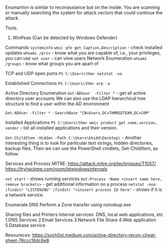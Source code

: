 Enumartion is similar to reconassiance but on the inside. You are scanning or manually searching the system for attack vectors that could continue the attack.

Tools.
1. WinPeas (Can be detected by Windows Defender) 


Commands 
``systeminfo`` 
``wmic qfe get Caption,Description`` - check installed updates 
``whoami /priv`` - know what you are capable of, i.e., your privileges, you can use
`net user` - can view users
Network Enumeration
`whoami /groups` - know what groups you are apart of

TCP and UDP open ports
```PS C:\Users\thm> netstat -na```

Established Connections
```PS C:\Users\thm> arp -a```

Active Directory Enumeration
```Get-ADUser  -Filter *``` -  get all active directory user accounts
We can also use the LDAP hierarchical tree structure to find a user within the AD environment

``Get-ADUser -Filter * -SearchBase "CN=Users,DC=THMREDTEAM,DC=COM"``

Installed Applications
``PS C:\Users\thm> wmic product get name,version, vendor`` - list all installed applications and their version.

``Get-ChildItem -Hidden -Path C:\Users\kkidd\Desktop\`` - Another interesting thing is to look for particular text strings, hidden directories, backup files. Then we can use the PowerShell cmdlets, Get-ChildItem, as follow:



Services and Process
MITRE: https://attack.mitre.org/techniques/T1057/
https://tryhackme.com/room/btwindowsinternals

`net start` - shows running services 
`Get-Process -Name <insert name here, remove brackets>` - get additional information on a process 
`netstat -noa |findstr "LISTENING" |findstr "<inssert process ID here"` - shows if it is a network service.

Enumerate DNS
Perform a Zone transfer using nslookup.exe


Sharing files and Printers
Internal services: DNS, local web applications, etc
1.DNS Services
2.Email Services
3.Network File Share
4.Web application
5.Database service





Resoureces: 
https://svch0st.medium.com/active-directory-recon-cheat-sheet-76ccc16dc6e8
